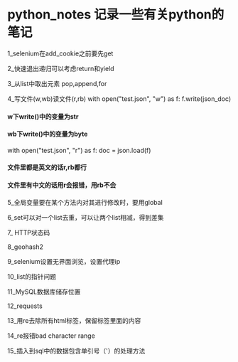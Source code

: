 # python_notes 记录一些有关python的笔记

1_selenium在add_cookie之前要先get

2_快速退出递归可以考虑return和yield

3_从list中取出元素
pop,append,for

4_写文件(w,wb)读文件(r,rb)
with open("test.json", "w") as f:
        f.write(json_doc)
#### w下write()中的变量为str
#### wb下write()中的变量为byte
with open("test.json", "r") as f:
        doc = json.load(f)
#### 文件里都是英文的话r,rb都行
#### 文件里有中文的话用r会报错，用rb不会

5_全局变量要在某个方法内对其进行修改时，要用global

6_set可以对一个list去重，可以让两个list相减，得到差集

7_ HTTP状态码

8_geohash2

9_selenium设置无界面浏览，设置代理ip

10_list的指针问题

11_MySQL数据库储存位置

12_requests

13_用re去除所有html标签，保留标签里面的内容

14_re报错bad character range

15_插入到sql中的数据包含单引号（'）的处理方法
